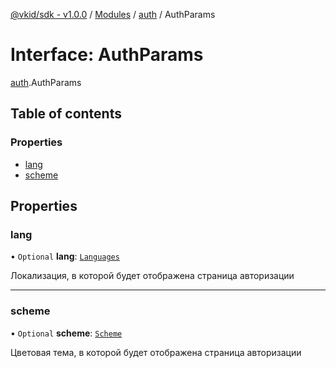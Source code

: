 [@vkid/sdk - v1.0.0](../README.md) / [Modules](../modules.md) / [auth](../modules/auth.md) / AuthParams

# Interface: AuthParams

[auth](../modules/auth.md).AuthParams

## Table of contents

### Properties

- [lang](auth.AuthParams.md#lang)
- [scheme](auth.AuthParams.md#scheme)

## Properties

### lang

• `Optional` **lang**: [`Languages`](../enums/types.Languages.md)

Локализация, в которой будет отображена страница авторизации

___

### scheme

• `Optional` **scheme**: [`Scheme`](../enums/types.Scheme.md)

Цветовая тема, в которой будет отображена страница авторизации
